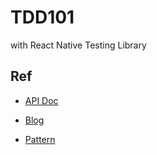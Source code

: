 # TDD101
with React Native Testing Library

## Ref

- [API Doc](https://callstack.github.io/react-native-testing-library/docs/api/)

- [Blog](https://samslow.github.io/development/2020/09/02/reactnativeTesting/)

- [Pattern](https://kchanguk.tistory.com/40)
